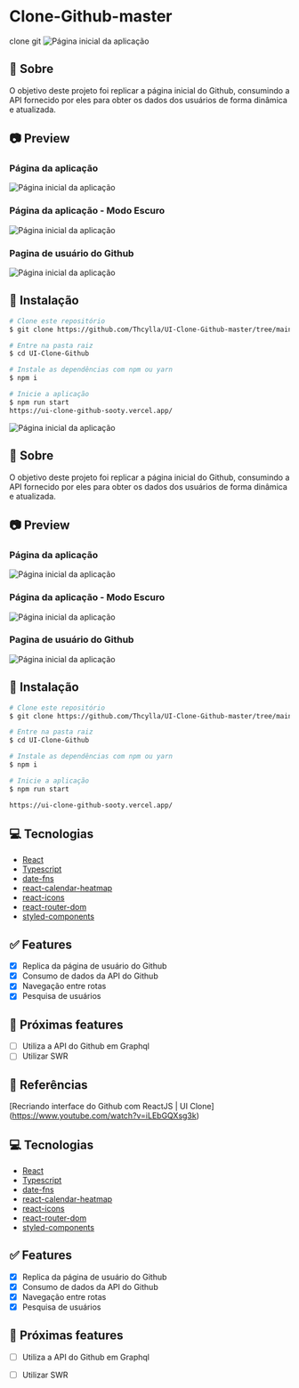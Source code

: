 # Clone-Github-master
 clone git
 ![Página inicial da aplicação](./docs/page.png)

## :page_facing_up: Sobre
O objetivo deste projeto foi replicar a página inicial do Github, consumindo a API fornecido por eles para obter os dados dos usuários de forma dinâmica e atualizada.

## :camera: Preview

### Página da aplicação
![Página inicial da aplicação](./docs/page.png)

### Página da aplicação - Modo Escuro
![Página inicial da aplicação](./docs/page-dark.png)

### Pagina de usuário do Github
![Página inicial da aplicação](./docs/github.png)

## :hammer: Instalação
```bash
# Clone este repositório
$ git clone https://github.com/Thcylla/UI-Clone-Github-master/tree/main

# Entre na pasta raiz
$ cd UI-Clone-Github

# Instale as dependências com npm ou yarn
$ npm i

# Inicie a aplicação
$ npm run start
https://ui-clone-github-sooty.vercel.app/
```
![Página inicial da aplicação](./docs/page.png)

## :page_facing_up: Sobre
O objetivo deste projeto foi replicar a página inicial do Github, consumindo a API fornecido por eles para obter os dados dos usuários de forma dinâmica e atualizada.

## :camera: Preview

### Página da aplicação
![Página inicial da aplicação](./docs/page.png)

### Página da aplicação - Modo Escuro
![Página inicial da aplicação](./docs/page-dark.png)

### Pagina de usuário do Github
![Página inicial da aplicação](./docs/github.png)

## :hammer: Instalação
```bash
# Clone este repositório
$ git clone https://github.com/Thcylla/UI-Clone-Github-master/tree/main

# Entre na pasta raiz
$ cd UI-Clone-Github

# Instale as dependências com npm ou yarn
$ npm i

# Inicie a aplicação
$ npm run start

https://ui-clone-github-sooty.vercel.app/
```

## :computer: Tecnologias
- [React](https://pt-br.reactjs.org/)
- [Typescript](https://pt-br.reactjs.org/)
- [date-fns](https://date-fns.org/)
- [react-calendar-heatmap](https://www.npmjs.com/package/react-calendar-heatmap)
- [react-icons](https://react-icons.github.io/react-icons/)
- [react-router-dom](https://reactrouter.com/web/guides/quick-start)
- [styled-components](https://styled-components.com/)


## :white_check_mark: Features
- [x] Replica da página de usuário do Github
- [x] Consumo de dados da API do Github
- [x] Navegação entre rotas
- [x] Pesquisa de usuários

## :construction: Próximas features
- [ ] Utiliza a API do Github em Graphql
- [ ] Utilizar SWR
 
## :link: Referências
[Recriando interface do Github com ReactJS | UI Clone]
(https://www.youtube.com/watch?v=iLEbGQXsg3k)
## :computer: Tecnologias
- [React](https://pt-br.reactjs.org/)
- [Typescript](https://pt-br.reactjs.org/)
- [date-fns](https://date-fns.org/)
- [react-calendar-heatmap](https://www.npmjs.com/package/react-calendar-heatmap)
- [react-icons](https://react-icons.github.io/react-icons/)
- [react-router-dom](https://reactrouter.com/web/guides/quick-start)
- [styled-components](https://styled-components.com/)


## :white_check_mark: Features
- [x] Replica da página de usuário do Github
- [x] Consumo de dados da API do Github
- [x] Navegação entre rotas
- [x] Pesquisa de usuários

## :construction: Próximas features
- [ ] Utiliza a API do Github em Graphql
- [ ] Utilizar SWR
 
